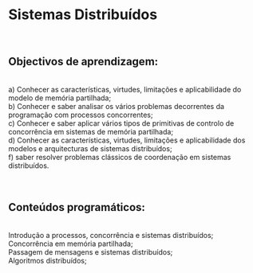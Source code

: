 <h1>Sistemas Distribuídos</h1><br>
<h2>Objectivos de aprendizagem:</h2><br>
a) Conhecer as características, virtudes, limitações e aplicabilidade do modelo de memória partilhada; <br>
b) Conhecer e saber analisar os vários problemas decorrentes da programação com processos concorrentes;<br>
c) Conhecer e saber aplicar vários tipos de primitivas de controlo de concorrência em sistemas de memória partilhada; <br>
d) Conhecer as características, virtudes, limitações e aplicabilidade dos modelos e arquitecturas de sistemas distribuídos; <br>
f) saber resolver problemas clássicos de coordenação em sistemas distribuídos.<br>
<br><br>
<h2>Conteúdos programáticos:</h2><br>
Introdução a processos, concorrência e sistemas distribuídos;<br>
Concorrência em memória partilhada;<br>
Passagem de mensagens e sistemas distribuídos;<br>
Algoritmos distribuídos;<br>


